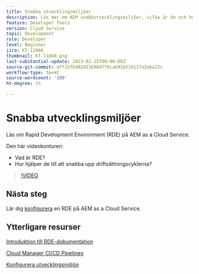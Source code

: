 ```yaml
---
title: Snabba utvecklingsmiljöer
description: Läs mer om AEM snabbutvecklingsmiljöer, vilka är de och hur de kan bidra till snabbare utveckling till driftsättningscykler.
feature: Developer Tools
version: Cloud Service
topic: Development
role: Developer
level: Beginner
jira: KT-11860
thumbnail: KT-11860.png
last-substantial-update: 2023-02-15T00:00:00Z
source-git-commit: 4ff15fb482d31b984775ca691b53d117a2eba23c
workflow-type: tm+mt
source-wordcount: '109'
ht-degree: 1%

---
```



# Snabba utvecklingsmiljöer

Läs om Rapid Development Environment (RDE) på AEM as a Cloud Service.

Den här videokonturen:

- Vad är RDE?
- Hur hjälper de till att snabba upp driftsättningscyklerna?

>[!VIDEO](https://video.tv.adobe.com/v/3414128/?quality=12&learn=on)

## Nästa steg

Lär dig [konfigurera](./how-to-setup.md) en RDE på AEM as a Cloud Service.

## Ytterligare resurser

[Introduktion till RDE-dokumentation](https://experienceleague.adobe.com/docs/experience-manager-cloud-service/content/implementing/developing/rapid-development-environments.html#introduction)

[Cloud Manager CI/CD Pipelines](https://experienceleague.adobe.com/docs/experience-manager-cloud-service/content/implementing/using-cloud-manager/cicd-pipelines/introduction-ci-cd-pipelines.html)

[Konfigurera utvecklingsmiljön](https://experienceleague.adobe.com/docs/experience-manager-learn/cloud-service/local-development-environment-set-up/development-tools.html)
